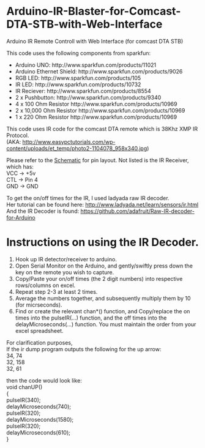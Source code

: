 Arduino-IR-Blaster-for-Comcast-DTA-STB-with-Web-Interface
=========================================================

Arduino IR Remote Controll with Web Interface (for comcast DTA STB)

This code uses the following components from sparkfun: <ul>
<li>Arduino UNO:  		http://www.sparkfun.com/products/11021 </li>
<li>Arduino Ethernet Shield:	http://www.sparkfun.com/products/9026 </li>
<li>RGB LED:			http://www.sparkfun.com/products/105 </li>
<li>IR LED: 			http://www.sparkfun.com/products/10732 </li>
<li>IR Reciever: 			http://www.sparkfun.com/products/8554 </li>
<li>2 x Pushbutton: 		http://www.sparkfun.com/products/9340 </li>
<li>4 x 100 Ohm Resistor		http://www.sparkfun.com/products/10969</li>
<li>2 x 10,000 Ohm Resistor		http://www.sparkfun.com/products/10969</li>
<li>1 x 220 Ohm Resistor		http://www.sparkfun.com/products/10969</li>
</ul>

This code uses IR code for the comcast DTA remote which is 38Khz XMP IR Protocol.<br />
(AKA: http://www.easypctutorials.com/wp-content/uploads/et_temp/photo2-1104078_958x340.jpg)

Please refer to the <a href="https://github.com/cobookman/Arduino-IR-Blaster-for-Comcast-DTA-STB-with-Web-Interface/blob/master/schematic.jpg">Schematic</a> for pin layout. Not listed is the IR Receiver, which has:<br />
VCC -> +5v <br />
CTL -> Pin 4 <br />
GND -> GND

To get the on/off times for the IR, I used ladyada raw IR decoder. <br />
Her tutorial can be found here: http://www.ladyada.net/learn/sensors/ir.html<br />
And the IR Decoder is found: https://github.com/adafruit/Raw-IR-decoder-for-Arduino<br />

Instructions on using the IR Decoder.
=========================================================
<ol>
<li>Hook up IR detector/receiver to arduino.</li>
<li>Open Serial Monitor on the Arduino, and gently/swiftly press down the key on the remote you wish to capture.</li>
<li>Copy/Paste your on/off times (the 2 digit numbers) into respective rows/columns on excel.</li>
<li>Repeat step 2-3 at least 2 times.</li>
<li>Average the numbers together, and subsequently multiply them by 10 (for micrseconds).</li>
<li>Find or create the relevant chan*() function, and Copy/replace the on times into the pulseIR(...) function, and the off times into the delayMicroseconds(...) function. You must maintain the order from your excel spreadsheet.</li>
</ol>

For clarification purposes,<br />
If the ir dump program outputs the following for the up arrow:<br />
34, 74<br />
32, 158<br />
32, 61<br />

then the code would look like:<br />
void chanUP()<br />
{<br />
  pulseIR(340); <br />
  delayMicroseconds(740);<br />
  pulseIR(320);<br />
  delayMicroseconds(1580);<br />
  pulseIR(320);<br />
  delayMicroseconds(610);<br />
}<br />
